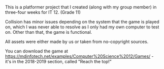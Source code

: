 This is a platformer project that I created (along with my group member) in three-four weeks for IT 12. (Grade 11)

Collision has minor issues depending on the system that the game is played on, which I was never able to resolve as I only had my own computer to test on. Other than that, the game is functional.

All assets were either made by us or taken from no-copyright sources.

You can download the game at https://mdinfotech.net/examples/Computer%20Science%2012/Games/ - it's in the 2018-2019 section, called "Reach the top!"
